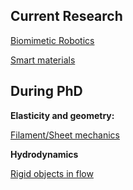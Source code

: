 ## Current Research

[Biomimetic Robotics](./robotics)

[Smart materials](./material)

<!-- [Decision making](./psychophysics)-->

## During PhD

**Elasticity and geometry:**

<!-- [Instabilities driven by geometry](./coiling) -->
<!-- [Geometry driven instability](./coiling) -->

[Filament/Sheet mechanics](./sheet_morph)

<!-- [Elasto-dynamics](./large_deformation) -->

**Hydrodynamics**

[Rigid objects in flow](./mr_eqn)
